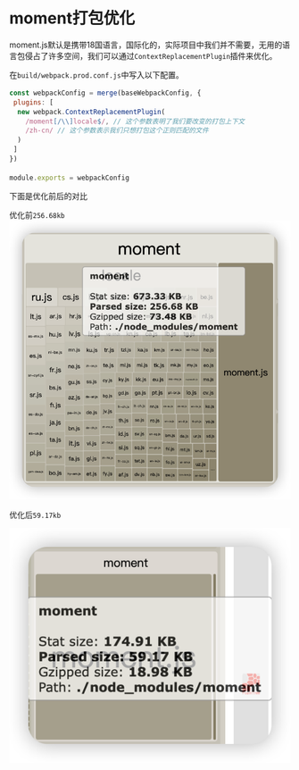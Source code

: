 # moment打包优化

moment.js默认是携带18国语言，国际化的，实际项目中我们并不需要，无用的语言包侵占了许多空间，我们可以通过`ContextReplacementPlugin`插件来优化。

在`build/webpack.prod.conf.js`中写入以下配置。

```javascript
const webpackConfig = merge(baseWebpackConfig, {
 plugins: [
  new webpack.ContextReplacementPlugin(
    /moment[/\\]locale$/, // 这个参数表明了我们要改变的打包上下文
    /zh-cn/ // 这个参数表示我们只想打包这个正则匹配的文件
  )
 ]
})

module.exports = webpackConfig
```

下面是优化前后的对比

优化前`256.68kb`
![图片](/images/174d126dfe8292aa.png)

优化后`59.17kb`

![图片](/images/174d12862fd0d67e.png)
